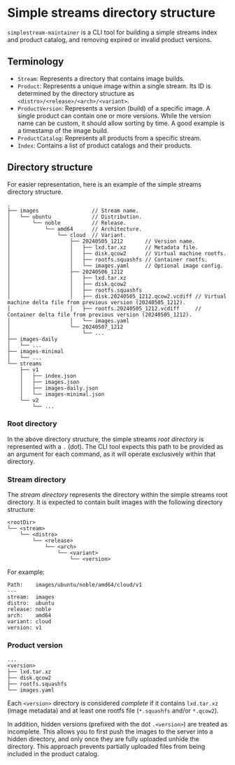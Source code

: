 # Simple streams directory structure

`simplestream-maintainer` is a CLI tool for building a simple streams index and product catalog,
and removing expired or invalid product versions.

## Terminology

- `Stream`: Represents a directory that contains image builds.
- `Product`: Represents a unique image within a single stream. Its ID is determined by the
    directory structure as `<distro>/<release>/<arch>/<variant>`.
- `ProductVersion`: Represents a version (build) of a specific image. A single product can contain
    one or more versions. While the version name can be custom, it should allow sorting by time.
    A good example is a timestamp of the image build.
- `ProductCatalog`: Represents all products from a specific stream.
- `Index`: Contains a list of product catalogs and their products.

## Directory structure

For easier representation, here is an example of the simple streams directory structure.

```
.
├── images                 // Stream name.
│   └── ubuntu             // Distribution.
│       └── noble          // Release.
│           └── amd64      // Architecture.
│               └── cloud  // Variant.
│                   ├── 20240505_1212       // Version name.
│                   │   ├── lxd.tar.xz      // Metadata file.
│                   │   ├── disk.qcow2      // Virtual machine rootfs.
│                   │   ├── rootfs.squashfs // Container rootfs.
│                   │   └── images.yaml     // Optional image config.
│                   ├── 20240506_1212
│                   │   ├── lxd.tar.xz
│                   │   ├── disk.qcow2
│                   │   ├── rootfs.squashfs
│                   │   ├── disk.20240505_1212.qcow2.vcdiff // Virtual machine delta file from previous version (20240505_1212).
│                   │   ├── rootfs.20240505_1212.vcdiff     // Container delta file from previous version (20240505_1212).
│                   │   └── images.yaml
│                   └── 20240507_1212
│                       └── ...
├── images-daily
│   └── ...
├── images-minimal
│   └── ...
└── streams
    ├── v1
    │   ├── index.json
    │   ├── images.json
    │   ├── images-daily.json
    │   └── images-minimal.json
    └── v2
        └── ...
```

### Root directory

In the above directory structure, the simple streams *root directory* is represented with a `.` (dot).
The CLI tool expects this path to be provided as an argument for each command, as it will operate
exclusively within that directory.

### Stream directory

The *stream directory* represents the directory within the simple streams root directory.
It is expected to contain built images with the following directory structure:

```
<rootDir>
└── <stream>
    └── <distro>
        └── <release>
            └── <arch>
                └── <variant>
                    └── <version>
```

For example:

```
Path:    images/ubuntu/noble/amd64/cloud/v1
---
stream:  images
distro:  ubuntu
release: noble
arch:    amd64
variant: cloud
version: v1
```

### Product version

```
...
<version>
├── lxd.tar.xz
├── disk.qcow2
├── rootfs.squashfs
└── images.yaml
```

Each `<version>` directory is considered *complete* if it contains `lxd.tar.xz` (image metadata)
and at least one rootfs file (`*.squashfs` and/or `*.qcow2`).

In addition, hidden versions (prefixed with the dot `.<version>`) are treated as incomplete.
This allows you to first push the images to the server into a hidden directory, and only once they
are fully uploaded unhide the directory. This approach prevents partially uploaded files from being
included in the product catalog.
